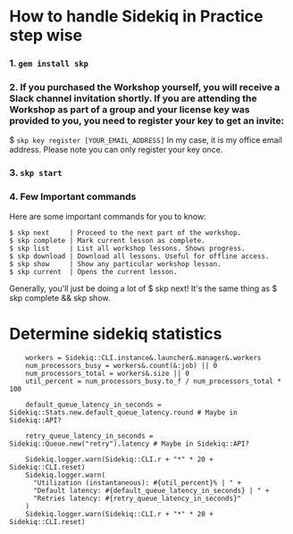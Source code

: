 # How to handle Sidekiq in Practice step wise

### 1. `gem install skp`
### 2. If you purchased the Workshop yourself, you will receive a Slack channel invitation shortly. If you are attending the Workshop as part of a group and your license key was provided to you, you need to register your key to get an invite:

$ `skp key register [YOUR_EMAIL_ADDRESS]`
In my case, it is my office email address.
Please note you can only register your key once.

### 3. `skp start`
### 4. Few Important commands
Here are some important commands for you to know:
```
$ skp next     | Proceed to the next part of the workshop.
$ skp complete | Mark current lesson as complete.
$ skp list     | List all workshop lessons. Shows progress.
$ skp download | Download all lessons. Useful for offline access.
$ skp show     | Show any particular workshop lesson.
$ skp current  | Opens the current lesson.
```
Generally, you'll just be doing a lot of $ skp next! It's the same thing as $ skp complete && skp show.

# Determine sidekiq statistics
```
    workers = Sidekiq::CLI.instance&.launcher&.manager&.workers
    num_processors_busy = workers&.count(&:job) || 0
    num_processors_total = workers&.size || 0
    util_percent = num_processors_busy.to_f / num_processors_total * 100

    default_queue_latency_in_seconds = Sidekiq::Stats.new.default_queue_latency.round # Maybe in Sidekiq::API?

    retry_queue_latency_in_seconds = Sidekiq::Queue.new("retry").latency # Maybe in Sidekiq::API?

    Sidekiq.logger.warn(Sidekiq::CLI.r + "*" * 20 + Sidekiq::CLI.reset)
    Sidekiq.logger.warn(
      "Utilization (instantaneous): #{util_percent}% | " +
      "Default latency: #{default_queue_latency_in_seconds} | " +
      "Retries latency: #{retry_queue_latency_in_seconds}"
    )
    Sidekiq.logger.warn(Sidekiq::CLI.r + "*" * 20 + Sidekiq::CLI.reset)
```